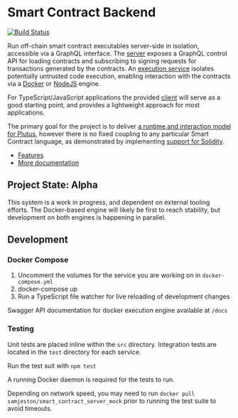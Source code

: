# Smart Contract Backend

[![Build Status](http://13.238.211.79:8080/buildStatus/icon?job=smart-contract-backend)](http://13.238.211.79:8080/job/smart-contract-backend/)

Run off-chain smart contract executables server-side in isolation, accessible via a GraphQL interface. The [server](src/server/README.md) exposes a GraphQL control API for loading contracts and subscribing to signing requests for transactions generated by the contracts. An [execution service](src/execution_service/README.md) isolates potentially untrusted code execution, enabling interaction with the contracts via a [Docker](src/execution_service/infrastructure/execution_engines/DockerExecutionEngine.ts) or [NodeJS](src/execution_service/infrastructure/execution_engines/NodeJsExecutionEngine.ts) engine.

For TypeScript/JavaScript applications the provided [client](src/client/README.MD) will serve as a good starting point, and provides a lightweight approach for most applications.

The primary goal for the project is to deliver [a runtime and interaction model for Plutus](docs/Plutus_runtime_and_interaction_model.md), however there is no fixed coupling to any particular Smart Contract language, as demonstrated by implementing [support for Solidity](src/server/infrastructure/engine_clients/solidity/SolidityEngineClient.ts).

 - [Features](features)
 - [More documentation](docs)

## Project State: Alpha
This system is a work in progress, and dependent on external tooling efforts. The Docker-based engine will likely be first to reach stability, but development on both engines is happening in parallel.

## Development

### Docker Compose
1. Uncomment the volumes for the service you are working on in `docker-compose.yml`
2. docker-compose up
3. Run a TypeScript file watcher for live reloading of development changes

Swagger API documentation for docker execution engine available at `/docs`

### Testing
Unit tests are placed inline within the `src` directory. Integration tests are located in the `test` directory for each service.

Run the test suit with `npm test`

A running Docker daemon is required for the tests to run.

Depending on network speed, you may need to run `docker pull samjeston/smart_contract_server_mock` prior to running the test suite to avoid timeouts.
